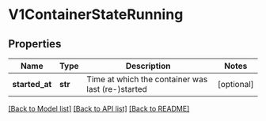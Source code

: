 # V1ContainerStateRunning

## Properties
Name | Type | Description | Notes
------------ | ------------- | ------------- | -------------
**started_at** | **str** | Time at which the container was last (re-)started | [optional] 

[[Back to Model list]](../README.md#documentation-for-models) [[Back to API list]](../README.md#documentation-for-api-endpoints) [[Back to README]](../README.md)


